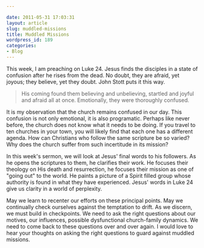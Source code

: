 ```yaml
---

date: 2011-05-31 17:03:31
layout: article
slug: muddled-missions
title: Muddled Missions
wordpress_id: 189
categories:
- Blog
---
```


This week, I am preaching on Luke 24. Jesus finds the disciples in a state of confusion after he rises from the dead. No doubt, they are afraid, yet joyous; they believe, yet they doubt.  John Stott puts it this way.

>His coming found them believing and unbelieving, startled and joyful and afraid all at once. Emotionally, they were thoroughly confused.

It is my observation that the church remains confused in our day. This confusion is not only emotional, it is also programatic. Perhaps like never before, the church does not know what it needs to be doing. If you travel to ten churches in your town, you will likely find that each one has a different agenda. How can Christians who follow the same scripture be so varied? Why does the church suffer from such incertitude in its mission?

In this week's sermon, we will look at Jesus' final words to his followers. As he opens the scriptures to them, he clarifies their work. He focuses their theology on His death and resurrection, he focuses their mission as one of "going out" to the world. He paints a picture of a Spirit filled group whose authority is found in what they have experienced. Jesus' words in Luke 24 give us clarity in a world of perplexity.

May we learn to recenter our efforts on these principal points. May we continually check ourselves against the temptation to drift. As we discern, we must build in checkpoints. We need to ask the right questions about our motives, our influences, possible dysfunctional church-family dynamics. We need to come back to these questions over and over again. I would love to hear your thoughts on asking the right questions to guard against muddled missions.
